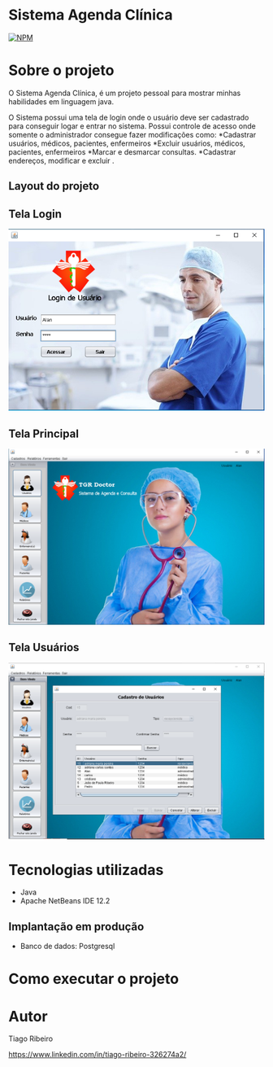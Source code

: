 # Sistema Agenda Clínica
[![NPM](https://img.shields.io/npm/l/react)](https://github.com/tiagoribeiro2000/Projeto-Agenda-Clinica/blob/main/LICENSE) 

# Sobre o projeto
O Sistema Agenda Clínica, é um projeto pessoal para mostrar minhas habilidades em linguagem java.

O Sistema possui uma tela de login onde o usuário deve ser cadastrado para conseguir logar e entrar no sistema. Possui controle de acesso onde somente o administrador consegue fazer modificações como:
*Cadastrar usuários, médicos, pacientes, enfermeiros
*Excluir usuários, médicos, pacientes, enfermeiros
*Marcar e desmarcar consultas.
*Cadastrar endereços, modificar e excluir .

## Layout do projeto

## Tela Login
![Tela Login](https://github.com/tiagoribeiro2000/Projeto-Agenda-Clinica/blob/main/ImagensDoProjeto/telaLogin.png) 

## Tela Principal
![Tela Principal](https://github.com/tiagoribeiro2000/Projeto-Agenda-Clinica/blob/main/ImagensDoProjeto/TelaPrincipal.png)

## Tela Usuários
![Tela Usuários](https://github.com/tiagoribeiro2000/Projeto-Agenda-Clinica/blob/main/ImagensDoProjeto/TelaCadastroUsuarios.png)

# Tecnologias utilizadas
- Java
- Apache NetBeans IDE 12.2
## Implantação em produção
- Banco de dados: Postgresql

# Como executar o projeto



# Autor

Tiago Ribeiro

https://www.linkedin.com/in/tiago-ribeiro-326274a2/


